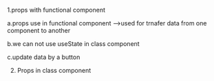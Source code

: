 1.props with functional component  

a.props use in functional component -->used for trnafer data from one component to another

b.we can not use useState in class component

c.update data by a button

2. Props in class component 